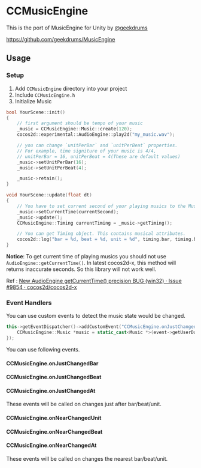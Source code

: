 # CCMusicEngine

This is the port of MusicEngine for Unity by [@geekdrums](https://github.com/geekdrums/)

https://github.com/geekdrums/MusicEngine

## Usage

### Setup

1. Add `CCMusicEngine` directory into your project
2. Include `CCMusicEngine.h`
3. Initialize Music

```cpp
bool YourScene::init()
{
    // first argument should be tempo of your music
    _music = CCMusicEngine::Music::create(120);
    cocos2d::experimental::AudioEngine::play2d("my_music.wav");

    // you can change `unitPerBar` and `unitPerBeat` properties.
    // For example, time signiture of your music is 4/4,
    // unitPerBar = 16, unitPerBeat = 4(These are default values)
    _music->setUnitPerBar(16);
    _music->setUnitPerBeat(4);

    _music->retain();
}

void YourScene::update(float dt) 
{
    // You have to set current second of your playing musics to the Music instance manually.
    _music->setCurrentTime(currentSecond);
    _music->update();
    CCMusicEngine::Timing currentTiming = _music->getTiming();

    // You can get Timing object. This contains musical attributes.
    cocos2d::log("bar = %d, beat = %d, unit = %d", timing.bar, timing.beat, timing.unit);
}
```

**Notice**: To get current time of playing musics you should not use `AudioEngine::getCurrentTime()`.
In latest cocos2d-x, this method will returns inaccurate seconds. So this library will not work well.

Ref : [New AudioEngine getCurrentTime() precision BUG (win32) · Issue #9854 · cocos2d/cocos2d-x](https://github.com/cocos2d/cocos2d-x/issues/9854)

### Event Handlers

You can use custom events to detect the music state would be changed.

```cpp
this->getEventDispatcher()->addCustomEvent("CCMusicEngine.onJustChangedBar", [](Event *event) {
    CCMusicEngine::Music *music = static_cast<Music *>(event->getUserData());
});

```

You can use following events.

#### CCMusicEngine.onJustChangedBar
#### CCMusicEngine.onJustChangedBeat
#### CCMusicEngine.onJustChangedAt

These events will be called on changes just after bar/beat/unit.

#### CCMusicEngine.onNearChangedUnit
#### CCMusicEngine.onNearChangedBeat
#### CCMusicEngine.onNearChangedAt

These events will be called on changes the nearest bar/beat/unit.
